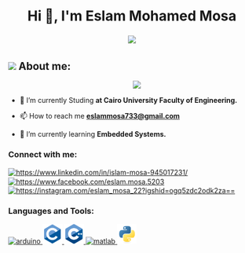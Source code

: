 <h1 align="center">Hi 👋, I'm Eslam Mohamed Mosa</h1>
<h3 align="center"><a href="https://github.com/DenverCoder1/readme-typing-svg"><img src="https://readme-typing-svg.herokuapp.com?font=Time+New+Roman&color=cyan&size=25&center=true&vCenter=true&width=600&height=100&lines=Cairo+University+Student.;Undergraduate+Electrical+Engineer.;Power+Electornics+Specialized.;Embedded+Systems+Passionate.;Learn+Something+New+Every+Day.;Always+Keep+Going."></a>
</p>



## <picture><img src="https://media.giphy.com/media/M9gbBd9nbDrOTu1Mqx/giphy.gif" width="25px"></picture> **About me:**

<picture> <img align="right" src="https://github.com/7oSkaaa/7oSkaaa/blob/main/Images/Right_Side.gif?raw=true" width = 250px></picture>

<br>

- 🔭 I’m currently Studing **at Cairo University Faculty of Engineering.**

- 📫 How to reach me **eslammosa733@gmail.com**

- 🌱 I’m currently learning **Embedded Systems.**

</p>
</p>
</p>
</p>
</p>
</p>


<h3 align="left">Connect with me:</h3>
<p align="left">
<a href="https://www.linkedin.com/in/islam-mosa-945017231/" target="blank"><img align="center" src="https://raw.githubusercontent.com/rahuldkjain/github-profile-readme-generator/master/src/images/icons/Social/linked-in-alt.svg" alt="https://www.linkedin.com/in/islam-mosa-945017231/" height="30" width="40" /></a>
<a href="https://www.facebook.com/eslam.mosa.5203" target="blank"><img align="center" src="https://raw.githubusercontent.com/rahuldkjain/github-profile-readme-generator/master/src/images/icons/Social/facebook.svg" alt="https://www.facebook.com/eslam.mosa.5203" height="30" width="40" /></a>
<a href="https://instagram.com/eslam_mosa_22?igshid=OGQ5ZDc2ODk2ZA==" target="blank"><img align="center" src="https://raw.githubusercontent.com/rahuldkjain/github-profile-readme-generator/master/src/images/icons/Social/instagram.svg" alt="https://instagram.com/eslam_mosa_22?igshid=ogq5zdc2odk2za==" height="30" width="40" /></a>
</p>
</p>
</p>
</p>
</p>
</p>
</p>





<h3 align="left">Languages and Tools:</h3>
<p align="left"> <a href="https://www.arduino.cc/" target="_blank" rel="noreferrer"> <img src="https://cdn.worldvectorlogo.com/logos/arduino-1.svg" alt="arduino" width="40" height="40"/> </a> <a href="https://www.cprogramming.com/" target="_blank" rel="noreferrer"> <img src="https://raw.githubusercontent.com/devicons/devicon/master/icons/c/c-original.svg" alt="c" width="40" height="40"/> </a> <a href="https://www.w3schools.com/cpp/" target="_blank" rel="noreferrer"> <img src="https://raw.githubusercontent.com/devicons/devicon/master/icons/cplusplus/cplusplus-original.svg" alt="cplusplus" width="40" height="40"/> </a> <a href="https://www.mathworks.com/" target="_blank" rel="noreferrer"> <img src="https://upload.wikimedia.org/wikipedia/commons/2/21/Matlab_Logo.png" alt="matlab" width="40" height="40"/> </a> <a href="https://www.python.org" target="_blank" rel="noreferrer"> <img src="https://raw.githubusercontent.com/devicons/devicon/master/icons/python/python-original.svg" alt="python" width="40" height="40"/> </a> </p>
